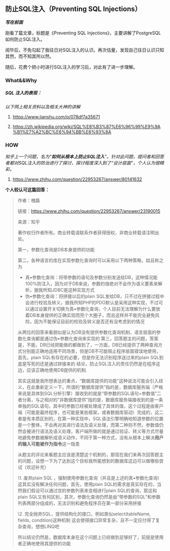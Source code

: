 ## 防止SQL注入（Preventing SQL Injections）



***写在前面***

刚看了篇文章，标题是《Preventing SQL Injections》，主要讲解了PostgreSQL如何防止SQL注入。

阅毕后，不免勾起了我往日对SQL注入的认识。再次估量，发现自己往日认识只知其然，而不知其所以然。

随后，花费个把小时进行SQL注入的学习后，对此有了进一步理解。

### What&&Why

##### SQL 注入的表现：

*以下网上相关资料以及相关大神的讲解*

1. https://www.jianshu.com/p/078df7a35671

2. https://zh.wikipedia.org/wiki/SQL%E8%B3%87%E6%96%99%E9%9A%B1%E7%A2%BC%E6%94%BB%E6%93%8A


### HOW

*知乎上一个问题，名为“**如何从根本上防止SQL注入**”。针对此问题，提问者和回答者都对SQL注入的防治进行了探讨，探讨程度深入到了“设计层面”，个人认为很精彩。*

1. https://www.zhihu.com/question/22953267/answer/80141632

**个人较认可这篇回答：**

 

> 作者：槐磊
>
> 链接：https://www.zhihu.com/question/22953267/answer/23190015
>
> 来源：知乎
>
> 著作权归作者所有。商业转载请联系作者获得授权，非商业转载请注明出处。
>
> 第一，参数化查询是DB本身提供的功能
>
> 第二，各种语言的库在实现参数化查询时可以采用以下两种策略，姑且称之为
>
> - 真•参数化查询：将带参数的语句及参数分别发送给DB，这种情况能100%防注入，因为对于DB来说，参数的值绝对不会作为语义要素来解析，据我所知JDBC是这种实现方式
> - 伪•参数化查询：将拼接以后的plain SQL发给DB，只不过在拼接过程中会进行校验及转义，据我所知PHP的PDO默认是采用这种实现，不过可以通过设置开关切换为真•参数化查询，个人目前无法理解为什么要放着DB本身提供的正确实现而兜个大圈子，而且这样并不能完全避免风险，因为不能保证目前的校验及转义是否还有没考虑到的情况
>
> 从两位的回答来看貌似是认为DB没有提供参数化查询机制，语言层面的参数化查询都是通过伪•参数化查询来实现的
> 第三，回答题主的问题，答案是，不能，DB已经把能做的都做到了，一方面，DB已经提供了两种查询方式分别能正确地适用不同场景，但是DB不可能阻止程序层面错误地使用，首先，plain SQL有存在的必要，但是你无法识别程序送过来的plain SQL到底是写死的还是通过拼接来的
> 结论，防止SQL注入的责任仍然是在程序这边，应该正确地使用DB提供的机制.
>
>
>
> 其实这就是我所想表达的重点，“数据库提供的功能”这种说法可能会引入歧义，在此重新定义一下，所谓的“数据库提供”指的是，数据库服务端（严格来说是具体到SQL分析引擎）接收到的就是“带参数的SQL语句+参数值”二者分离，与之相对的“非数据库提供”指的是，数据库服务端接收到的是一条单独的SQL语句，其中的参数已经被处理成了具体的值，这个过程是由客户端（可能是最终程序，也可能是某些框架，或者数据库驱动）完成的，这二者是有本质区别的，在第一种实现中，SQL语法引擎明确地知道参数的位置是一个整体，不会再对其进行语法及语义处理，而第二种则不然，参数值仍然会被进行语法及语义处理，客户端所做的就是通过验证、转义等方式尽量地避免参数被解析成语义动作，不同于第一种方式，没有从根本上解决**用户的输入可能被作为指令**这一隐患
>
> 从题主的评论来看题主应该是清楚这个机制的，那现在我们来再次回答题主的问题，设想一下为了达到这个目标我所能想到的数据库这边可以做哪些尝试（欢迎补充）
>
> \1. 废弃plain SQL ，强制使用参数化查询（并且是上述的真•参数化查询）
> ​    这其实没有解决任何问题，首先，使用plain SQL的需求是真实存在的，当然我们假设可以通过空的参数列表来变相进行plain SQL的查询，那这和plain SQL又有何区别，其次，参数化查询仍然是由“带参数的SQL”和参数列表两部分组成的，无法识别和避免程序员在第一部分采用拼接
>
> \2. 完全抛弃SQL，提供结构化的接口，例如类似select(tableName, fields, condition)这种机制
> ​    这会使得接口异常复杂，且不一定应付得了复杂查询，想想LINQ吧
>
> 所以结论仍然是，数据库本身在这个问题上已经做到足够好了，前提是使用者正确地使用其提供的功能